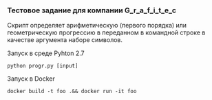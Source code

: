 ### Тестовое задание для компании G_r_a_f_i_t_e_c

Скрипт определяет арифметическую (первого порядка) или геометрическую прогрессию в переданном в командной
строке в качестве аргумента наборе символов.

Запуск в среде Pyhton 2.7

 `python progr.py [input]`
 
Запуск в Docker

`docker build -t foo .&& docker run -it foo`
